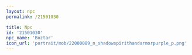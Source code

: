 ```yaml
---
layout: npc
permalink: /21501030

title: Npc
id: '21501030'
npc_name: 'Boztar'
icon_url: 'portrait/mob/22000089_n_shadowspirithandarmorpurple_p.png'
---
```

